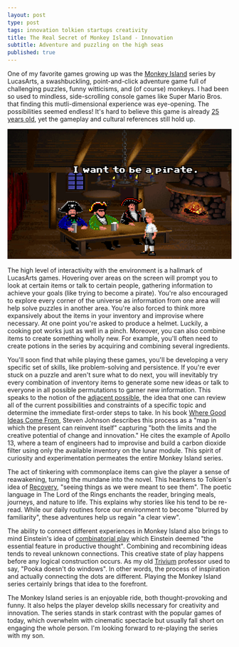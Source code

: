 ```yaml
---
layout: post
type: post
tags: innovation tolkien startups creativity
title: The Real Secret of Monkey Island - Innovation
subtitle: Adventure and puzzling on the high seas
published: true
---
```


One of my favorite games growing up was the [Monkey Island](https://en.wikipedia.org/wiki/Monkey_Island_(series)) series by LucasArts, a swashbuckling, point-and-click adventure game full of challenging puzzles, funny witticisms, and (of course) monkeys.  I had been so used to mindless, side-scrolling console games like Super Mario Bros. that finding this mutli-dimensional experience was eye-opening.  The possibilities seemed endless!  It's hard to believe this game is already [25 years old](http://grumpygamer.com/monkey25), yet the gameplay and cultural references still hold up.

<img src="/assets/guybrush.jpg" alt="Guybrush wants to be a pirate"/>
&#x20;<br>

The high level of interactivity with the environment is a hallmark of LucasArts games.  Hovering over areas on the screen will prompt you to look at certain items or talk to certain people, gathering information to achieve your goals (like trying to become a pirate).  You're also encouraged to explore every corner of the universe as information from one area will help solve puzzles in another area.  You're also forced to think more expansively about the items in your inventory and improvise where necessary.  At one point you're asked to produce a helmet.  Luckily, a cooking pot works just as well in a pinch.  Moreover, you can also combine items to create something wholly new.  For example, you'll often need to create potions in the series by acquiring and combining several ingredients.

You'll soon find that while playing these games, you'll be developing a very specific set of skills, like problem-solving and persistence.  If you're ever stuck on a puzzle and aren't sure what to do next, you will inevitably try every combination of inventory items to generate some new ideas or talk to everyone in all possible permutations to garner new information.  This speaks to the notion of the [adjacent possible](http://www.practicallyefficient.com/home/2010/09/28/the-adjacent-possible), the idea that one can review all of the current possibilities and constraints of a specific topic and determine the immediate first-order steps to take.  In his book [Where Good Ideas Come From](https://www.goodreads.com/book/show/8034188-where-good-ideas-come-from), Steven Johnson describes this process as a "map in which the present can reinvent itself" capturing "both the limits and the creative potential of change and innovation."  He cites the example of Apollo 13, where a team of engineers had to improvise and build a carbon dioxide filter using only the available inventory on the lunar module.  This spirit of curiosity and experimentation permeates the entire Monkey Island series.

The act of tinkering with commonplace items can give the player a sense of reawakening, turning the mundane into the novel.  This hearkens to Tolkien's idea of [Recovery](http://www.rivendellcommunity.org/Formation/Tolkien_On_Fairy_Stories.pdf), "seeing things as we were meant to see them".  The poetic language in The Lord of the Rings enchants the reader, bringing meals, journeys, and nature to life.  This explains why stories like his tend to be re-read.  While our daily routines force our environment to become "blurred by familiarity", these adventures help us regain "a clear view".

The ability to connect different experiences in Monkey Island also brings to mind Einstein's idea of [combinatorial play](http://www.fastcompany.com/3017054/leadership-now/how-albert-einstein-steve-jobs-and-maria-popova-get-more-creative) which Einstein deemed "the essential feature in productive thought".  Combining and recombining ideas tends to reveal unknown connections.  This creative state of play happens before any logical construction occurs.  As my old [Trivium](https://en.wikipedia.org/wiki/Trivium) professor used to say, "Pooka doesn't do windows".  In other words, the process of inspiration and actually connecting the dots are different.  Playing the Monkey Island series certainly brings that idea to the forefront.

The Monkey Island series is an enjoyable ride, both thought-provoking and funny.  It also helps the player develop skills necessary for creativity and innovation.  The series stands in stark contrast with the popular games of today, which overwhelm with cinematic spectacle but usually fall short on engaging the whole person.  I'm looking forward to re-playing the series with my son.
